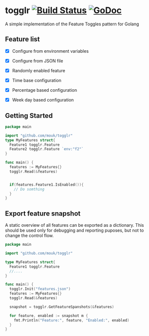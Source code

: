 # togglr [![Build Status](https://travis-ci.org/mouk/togglr.svg?branch=master)](https://travis-ci.org/mouk/togglr)&nbsp;[![GoDoc](https://godoc.org/github.com/mouk/togglr?status.svg)](http://godoc.org/github.com/mouk/togglr)
A simple implementation of the Feature Toggles pattern for Golang


## Feature list
- [X] Configure from environment variables
- [X] Configure from JSON file
- [X] Randomly enabled feature
- [X] Time base configuration
- [X] Percentage based configuration
- [X] Week day based configuration


## Getting Started

~~~ go
package main

import "github.com/mouk/togglr"
type MyFeatures struct{
  Feature1 togglr.Feature
  Feature2 togglr.Feature `env:"f2"`
}

func main() {
  features := MyFeatures{}
  togglr.Read(&features)


  if(features.Feature1.IsEnabled()){
    // Do somthing
  }
}
~~~


## Export feature snapshot
A static overview of all features can be exported as a dictionary.
This should be used only for debugging and reporting puposes,
but not to change the control flow.

~~~ go
package main

import "github.com/mouk/togglr"

type MyFeatures struct{
  Feature1 togglr.Feature
  //....
}

func main() {
  togglr.Init("features.json")
  features := MyFeatures{}
  togglr.Read(&features)

  snapshot = togglr.GetFeatureSpanshots(&features)

  for feature, enabled := snapshot m {
    fmt.Println("Feature:", feature, "Enabled:", enabled)
  }
}
~~~
